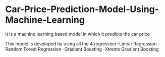 # Car-Price-Prediction-Model-Using-Machine-Learning

It is a machine learning based model in which it predicts the car price 

This model is developed by using all the 4 regression
-Linear Regression
-Random Forest Regression
-Gradient Boosting
-Xtreme Gradient Boosting

